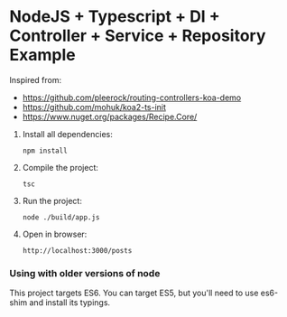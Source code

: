 # NodeJS + Typescript + DI + Controller + Service + Repository Example

Inspired from:
- https://github.com/pleerock/routing-controllers-koa-demo
- https://github.com/mohuk/koa2-ts-init
- https://www.nuget.org/packages/Recipe.Core/

1. Install all dependencies:

    `npm install`
    
2. Compile the project:

    `tsc`

2. Run the project:

    `node ./build/app.js`
    
3. Open in browser:
 
    `http://localhost:3000/posts`

### Using with older versions of node

This project targets ES6. 
You can target ES5, but you'll need to use es6-shim and install its typings.
